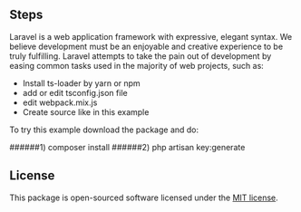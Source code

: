 ## Steps

Laravel is a web application framework with expressive, elegant syntax. We believe development must be an enjoyable and creative experience to be truly fulfilling. Laravel attempts to take the pain out of development by easing common tasks used in the majority of web projects, such as:

 - Install ts-loader by yarn or npm
 - add or edit tsconfig.json file 
 - edit webpack.mix.js
 - Create source like in this example
 
 To try this example download the package and do: 
 
 ######1) composer install 
 ######2) php artisan key:generate



## License

This package is open-sourced software licensed under the [MIT license](http://opensource.org/licenses/MIT).

